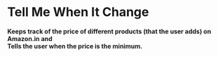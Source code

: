 ﻿# Tell Me When It Change
 
<b> Keeps track of the price of different products (that the user adds) on Amazon.in and <br>
  Tells the user when the price is the minimum.
